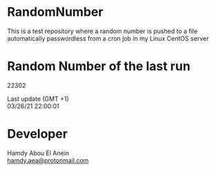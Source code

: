 # RandomNumber    
This is a test repository where a random number is pushed to a file automatically passwordless from a cron job in my Linux CentOS server    
# Random Number of the last run   
22302
      
Last update (GMT +1)    
03/26/21 22:00:01
# Developer    
Hamdy Abou El Anein   
hamdy.aea@protonmail.com
